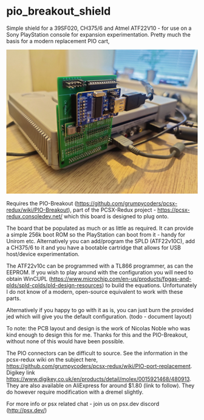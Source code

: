 # pio_breakout_shield

Simple shield for a 39SF020, CH375/6 and Atmel ATF22V10 - for use on a Sony PlayStation console for expansion experimentation. Pretty much the basis for a modern replacement PIO cart,

![image](https://github.com/danhans42/pio_breakout_shield/blob/main/images/pio_breakout_ch376.jpg)

Requires the PIO-Breakout (https://github.com/grumpycoders/pcsx-redux/wiki/PIO-Breakout), part of the PCSX-Redux project - https://pcsx-redux.consoledev.net/ which this board is designed to plug onto.

The board that be populated as much or as little as required. It can provide a simple 256k boot ROM so the PlayStation can boot from it - handy for Unirom etc. Alternatively you can add/program the SPLD (ATF22v10C), add a CH375/6 to it and you have a bootable cartridge that allows for USB host/device experimentation. 

The ATF22v10c can be programmed with a TL866 programmer, as can the EEPROM. If you wish to play around with the configuration you will need to obtain WinCUPL (https://www.microchip.com/en-us/products/fpgas-and-plds/spld-cplds/pld-design-resources) to build the equations. Unfortunately I do not know of a modern, open-source equivalent to work with these parts.

Alternatively if you happy to go with it as is, you can just burn the provided jed which will give you the default configuration. (todo - document layout)

To note: the PCB layout and design is the work of Nicolas Noble who was kind enough to design this for me. Thanks for this and the PIO-Breakout, without none of this would have been possible.

The PIO connectors can be difficult to source. See the information in the pcsx-redux wiki on the subject here, https://github.com/grumpycoders/pcsx-redux/wiki/PIO-port-replacement. Digikey link https://www.digikey.co.uk/en/products/detail/molex/0015921468/480913. They are also available on AliExpress for around $1.80 (link to follow). They do however require modification with a dremel slightly.

For more info or psx related chat - join us on psx.dev discord (http://psx.dev/)

